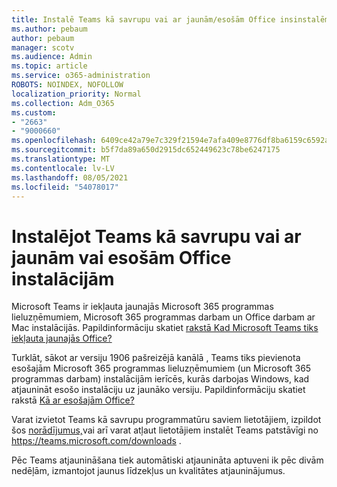 ```yaml
---
title: Instalē Teams kā savrupu vai ar jaunām/esošām Office insinstalēm
ms.author: pebaum
author: pebaum
manager: scotv
ms.audience: Admin
ms.topic: article
ms.service: o365-administration
ROBOTS: NOINDEX, NOFOLLOW
localization_priority: Normal
ms.collection: Adm_O365
ms.custom:
- "2663"
- "9000660"
ms.openlocfilehash: 6409ce42a79e7c329f21594e7afa409e8776df8ba6159c6592a4be2bfa648261
ms.sourcegitcommit: b5f7da89a650d2915dc652449623c78be6247175
ms.translationtype: MT
ms.contentlocale: lv-LV
ms.lasthandoff: 08/05/2021
ms.locfileid: "54078017"
---
```

# <a name="installing-teams-as-standalone-or-with-new-or-existing-office-installations"></a>Instalējot Teams kā savrupu vai ar jaunām vai esošām Office instalācijām

Microsoft Teams ir iekļauta jaunajās  Microsoft 365 programmas lieluzņēmumiem, Microsoft 365 programmas darbam un Office darbam ar Mac instalācijās. Papildinformāciju skatiet [rakstā Kad Microsoft Teams tiks iekļauta jaunajās Office?](https://docs.microsoft.com/deployoffice/teams-install#when-will-microsoft-teams-start-being-included-with-new-installations-of-microsoft-365-apps)

Turklāt, sākot ar versiju 1906 pašreizējā kanālā  , Teams tiks pievienota esošajām Microsoft 365 programmas lieluzņēmumiem (un Microsoft 365 programmas darbam) instalācijām ierīcēs, kurās darbojas Windows, kad atjaunināt esošo instalāciju uz jaunāko versiju. Papildinformāciju skatiet rakstā [Kā ar esošajām Office?](https://docs.microsoft.com/deployoffice/teams-install#what-about-existing-installations-of-microsoft-365-apps)

Varat izvietot Teams kā savrupu programmatūru saviem lietotājiem, izpildot šos [norādījumus,](https://docs.microsoft.com/MicrosoftTeams/msi-deployment)vai arī varat atļaut lietotājiem instalēt Teams patstāvīgi no https://teams.microsoft.com/downloads .

Pēc Teams atjaunināšana tiek automātiski atjaunināta [](https://docs.microsoft.com/deployoffice/teams-install#feature-and-quality-updates-for-microsoft-teams) aptuveni ik pēc divām nedēļām, izmantojot jaunus līdzekļus un kvalitātes atjauninājumus. 

